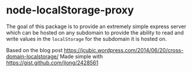 # node-localStorage-proxy

The goal of this package is to provide an extremely simple express server which can be hosted on any subdomain to provide the ability to read and write values in the `localStorage` for the subdomain it is hosted on.

Based on the blog post https://jcubic.wordpress.com/2014/06/20/cross-domain-localstorage/
Made simple with https://gist.github.com/jlong/2428561

